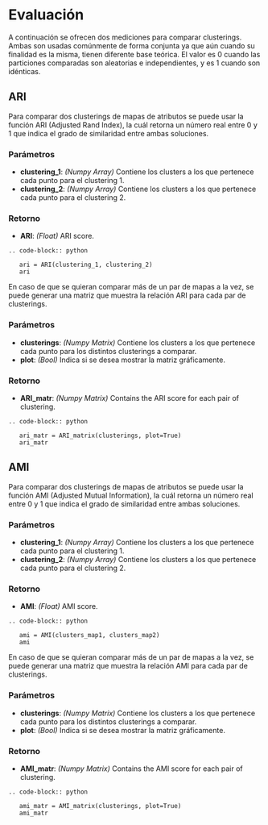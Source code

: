 Evaluación
===========

A continuación se ofrecen dos mediciones para comparar clusterings. Ambas son usadas comúnmente de forma conjunta ya que aún cuando su finalidad es la misma, tienen diferente base teórica. El valor es 0 cuando las particiones comparadas son aleatorias e independientes, y es 1 cuando son idénticas.

ARI
------------

Para comparar dos clusterings de mapas de atributos se puede usar la función ARI (Adjusted Rand Index), la cuál retorna un número real entre 0 y 1 que indica el grado de similaridad entre ambas soluciones.

### Parámetros

- **clustering_1**: *(Numpy Array)* Contiene los clusters a los que pertenece cada punto para el clustering 1.
- **clustering_2**: *(Numpy Array)* Contiene los clusters a los que pertenece cada punto para el clustering 2.

### Retorno

- **ARI**: *(Float)* ARI score.

```{eval-rst}
.. code-block:: python

   ari = ARI(clustering_1, clustering_2)
   ari
```

En caso de que se quieran comparar más de un par de mapas a la vez, se puede generar una matriz que muestra la relación ARI para cada par de clusterings.

### Parámetros

- **clusterings**: *(Numpy Matrix)* Contiene los clusters a los que pertenece cada punto para los distintos clusterings a comparar.
- **plot**: *(Bool)* Indica si se desea mostrar la matriz gráficamente.

### Retorno

- **ARI_matr**: *(Numpy Matrix)* Contains the ARI score for each pair of clustering.

```{eval-rst}
.. code-block:: python

   ari_matr = ARI_matrix(clusterings, plot=True)
   ari_matr
```


AMI
------------

Para comparar dos clusterings de mapas de atributos se puede usar la función AMI (Adjusted Mutual Information), la cuál retorna un número real entre 0 y 1 que indica el grado de similaridad entre ambas soluciones.

### Parámetros

- **clustering_1**: *(Numpy Array)* Contiene los clusters a los que pertenece cada punto para el clustering 1.
- **clustering_2**: *(Numpy Array)* Contiene los clusters a los que pertenece cada punto para el clustering 2.

### Retorno

- **AMI**: *(Float)* AMI score.

```{eval-rst}
.. code-block:: python

   ami = AMI(clusters_map1, clusters_map2)
   ami
```

En caso de que se quieran comparar más de un par de mapas a la vez, se puede generar una matriz que muestra la relación AMI para cada par de clusterings.

### Parámetros

- **clusterings**: *(Numpy Matrix)* Contiene los clusters a los que pertenece cada punto para los distintos clusterings a comparar.
- **plot**: *(Bool)* Indica si se desea mostrar la matriz gráficamente.

### Retorno

- **AMI_matr**: *(Numpy Matrix)* Contains the AMI score for each pair of clustering.

```{eval-rst}
.. code-block:: python

   ami_matr = AMI_matrix(clusterings, plot=True)
   ami_matr
```